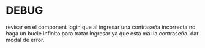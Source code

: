# DEBUG

revisar en el component login que al ingresar una contraseña incorrecta no haga un bucle infinito para tratar ingresar ya que está mal la contraseña. dar modal de error. 